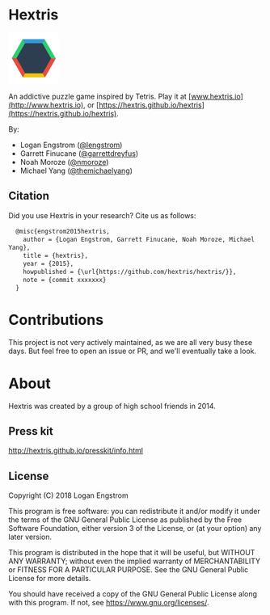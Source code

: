 Hextris
==========

<img src="images/twitter-opengraph.png" width="100px"><br>

An addictive puzzle game inspired by Tetris. Play it at [www.hextris.io](http://www.hextris.io), or [https://hextris.github.io/hextris](https://hextris.github.io/hextris).

By:
 - Logan Engstrom ([@lengstrom](http://loganengstrom.com/))
 - Garrett Finucane ([@garrettdreyfus](http://github.com/garrettdreyfus))
 - Noah Moroze ([@nmoroze](http://github.com/nmoroze))
 - Michael Yang ([@themichaelyang](http://github.com/themichaelyang))
 
 ## Citation
Did you use Hextris in your research? Cite us as follows:
```
  @misc{engstrom2015hextris,
    author = {Logan Engstrom, Garrett Finucane, Noah Moroze, Michael Yang},
    title = {hextris},
    year = {2015},
    howpublished = {\url{https://github.com/hextris/hextris/}},
    note = {commit xxxxxxx}
  }
```


# Contributions
This project is not very actively maintained, as we are all very busy these days. But feel free to open an issue or PR, and we'll eventually take a look.

# About
Hextris was created by a group of high school friends in 2014.

## Press kit
http://hextris.github.io/presskit/info.html

## License
Copyright (C) 2018 Logan Engstrom

This program is free software: you can redistribute it and/or modify
it under the terms of the GNU General Public License as published by
the Free Software Foundation, either version 3 of the License, or
(at your option) any later version.

This program is distributed in the hope that it will be useful,
but WITHOUT ANY WARRANTY; without even the implied warranty of
MERCHANTABILITY or FITNESS FOR A PARTICULAR PURPOSE.  See the
GNU General Public License for more details.

You should have received a copy of the GNU General Public License
along with this program.  If not, see <https://www.gnu.org/licenses/>.
